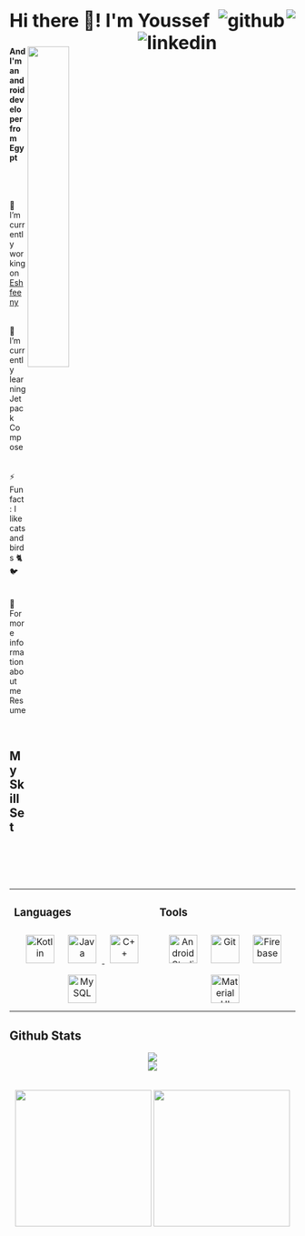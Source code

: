 <h2 align="left" style="font-size: 2rem;">
  Hi there 👋! I'm Youssef 
    <a>
        <img align="right" src="https://kounter.tk/badge/YoussefmSaber.kounter?label=&color=52796f&style=for-the-badge&cntSuffix=%20Profile%20Views&silent=false" />
  </a>
    <a href="https://github.com/YoussefmSaber" target="_blank">
        <img align="right" src=https://img.shields.io/badge/github-%2324292e.svg?&style=for-the-badge&logo=github&logoColor=white alt=github style="margin-bottom: 5px;" />
    </a>
    <a href="https://linkedin.com/in/youssefmohammedsaber" target="_blank">
        <img align="right" src=https://img.shields.io/badge/linkedin-%231E77B5.svg?&style=for-the-badge&logo=linkedin&logoColor=white alt=linkedin style="margin-bottom: 5px;" />
    </a>  
</h2>

<img align="right" width="38%" src="https://cdn.discordapp.com/attachments/981587143094845490/1074368823651749918/octocat-1676010233258.png"/>

<h4 align="left">And I'm an android developer from Egypt</h4>
<br><br>
<p align="left">🔭 I’m currently working on <a href="https://github.com/YoussefmSaber/Eshfeeny">Eshfeeny</a><br><br><br>🌱 I’m currently learning Jetpack Compose<br><br><br>⚡ Fun fact: I like cats and birds 🐈🐦<br><br><br>📃 For more information about me <a https://docs.google.com/document/d/1QiXNORZgSE_DfJCL3a3pDyjjq_GKy2QdKsr6jWHwQqU/edit?usp=sharing">Resume</a></p>

<br/>

## My Skill Set  
<table><tr><td valign="top">

### Languages
<div align="center">  
<!-- kotlin icon -->
<a href="https://kotlinlang.org/" target="_blank"><img style="margin: 10px" src="https://profilinator.rishav.dev/skills-assets/kotlinlang-icon.svg" alt="Kotlin" height="50" /></a>
<!-- java icon -->
<a href="https://www.java.com/" target="_blank"><img style="margin: 10px" src="https://profilinator.rishav.dev/skills-assets/java-original-wordmark.svg" alt="Java" height="50" />
<a href="https://www.cplusplus.com/" target="_blank"><img style="margin: 10px" src="https://profilinator.rishav.dev/skills-assets/cplusplus-original.svg" alt="C++" height="50" /></a>
<!-- mySql icon -->
<a href="https://www.mysql.com/" target="_blank"><img style="margin: 10px" src="https://profilinator.rishav.dev/skills-assets/mysql-original-wordmark.svg" alt="MySQL" height="50" /></a>  
</div>

</td><td valign="top">

### Tools  
<div align= "center">
<!-- android studio icon -->
<a href="https://developer.android.com/studio" target="_blank"><img style="margin: 10px" src="https://1.bp.blogspot.com/-LgTa-xDiknI/X4EflN56boI/AAAAAAAAPuk/24YyKnqiGkwRS9-_9suPKkfsAwO4wHYEgCLcBGAsYHQ/s0/image9.png" alt="Android Studio" height="50" /></a>
<!-- github icon -->
<a href="https://github.com/" target="_blank"><img style="margin: 10px" src="https://profilinator.rishav.dev/skills-assets/git-scm-icon.svg" alt="Git" height="50" /></a>
<!-- firebase icon -->
<a href="https://firebase.google.com/" target="_blank"><img style="margin: 10px" src="https://profilinator.rishav.dev/skills-assets/firebase.png" alt="Firebase" height="50" /></a>
 <!-- matrial ui icon -->
<a href="https://mui.com/" target="_blank"><img style="margin: 10px" src="https://profilinator.rishav.dev/skills-assets/mui.png" alt="Material UI" height="50" /> 
<!-- c++ icon -->
</div>

</td></tr></table>  

## Github Stats  
<div align="center">

<img src="https://github-readme-stats.vercel.app/api?username=YoussefmSaber&show_icons=true&theme=vue-dark&count_private=true&hide_border=true"/>

</div>
  <div align="center">
  <img src="https://github-readme-streak-stats.herokuapp.com?user=YoussefmSaber&theme=onedark&hide_border=true&date_format=j%20M%5B%20Y%5D"/>
  </div>
<br>  
<br>  
<div align="center">
  <img src="https://cdn.discordapp.com/attachments/981587143094845490/1074381569604726815/Untitled_video_-_Made_with_Clipchamp.gif"  width="240" height="240"/>
  <img src="https://cdn.discordapp.com/attachments/981587143094845490/1074382109487136829/Untitled_video_-_Made_with_Clipchamp_1.gif" width="240" height="240" />
<div/>
